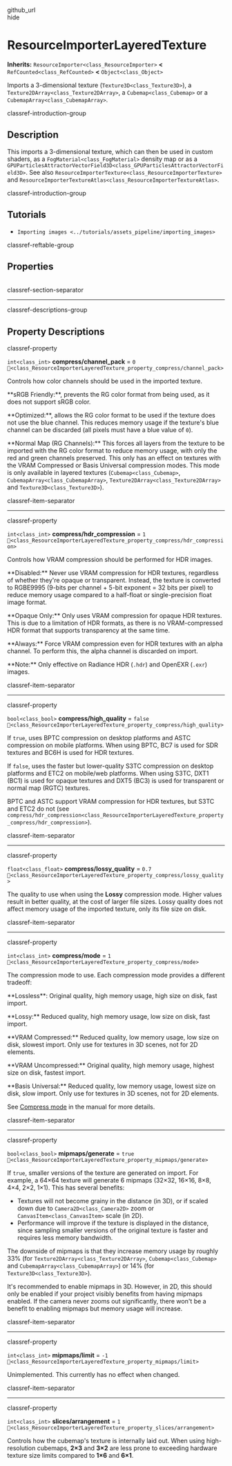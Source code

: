 github\_url  
hide

# ResourceImporterLayeredTexture

**Inherits:** `ResourceImporter<class_ResourceImporter>` **&lt;**
`RefCounted<class_RefCounted>` **&lt;** `Object<class_Object>`

Imports a 3-dimensional texture (`Texture3D<class_Texture3D>`), a
`Texture2DArray<class_Texture2DArray>`, a `Cubemap<class_Cubemap>` or a
`CubemapArray<class_CubemapArray>`.

classref-introduction-group

## Description

This imports a 3-dimensional texture, which can then be used in custom
shaders, as a `FogMaterial<class_FogMaterial>` density map or as a
`GPUParticlesAttractorVectorField3D<class_GPUParticlesAttractorVectorField3D>`.
See also `ResourceImporterTexture<class_ResourceImporterTexture>` and
`ResourceImporterTextureAtlas<class_ResourceImporterTextureAtlas>`.

classref-introduction-group

## Tutorials

-   `Importing images <../tutorials/assets_pipeline/importing_images>`

classref-reftable-group

## Properties

<table>
<tbody>
<tr>
</tr>
<tr>
</tr>
<tr>
</tr>
<tr>
</tr>
<tr>
</tr>
<tr>
</tr>
<tr>
</tr>
<tr>
</tr>
</tbody>
</table>

classref-section-separator

------------------------------------------------------------------------

classref-descriptions-group

## Property Descriptions

classref-property

`int<class_int>` **compress/channel\_pack** = `0`
`🔗<class_ResourceImporterLayeredTexture_property_compress/channel_pack>`

Controls how color channels should be used in the imported texture.

\*\*sRGB Friendly:\*\*, prevents the RG color format from being used, as
it does not support sRGB color.

\*\*Optimized:\*\*, allows the RG color format to be used if the texture
does not use the blue channel. This reduces memory usage if the
texture's blue channel can be discarded (all pixels must have a blue
value of `0`).

\*\*Normal Map (RG Channels):\*\* This forces all layers from the
texture to be imported with the RG color format to reduce memory usage,
with only the red and green channels preserved. This only has an effect
on textures with the VRAM Compressed or Basis Universal compression
modes. This mode is only available in layered textures
(`Cubemap<class_Cubemap>`, `CubemapArray<class_CubemapArray>`,
`Texture2DArray<class_Texture2DArray>` and
`Texture3D<class_Texture3D>`).

classref-item-separator

------------------------------------------------------------------------

classref-property

`int<class_int>` **compress/hdr\_compression** = `1`
`🔗<class_ResourceImporterLayeredTexture_property_compress/hdr_compression>`

Controls how VRAM compression should be performed for HDR images.

\*\*Disabled:\*\* Never use VRAM compression for HDR textures,
regardless of whether they're opaque or transparent. Instead, the
texture is converted to RGBE9995 (9-bits per channel + 5-bit exponent =
32 bits per pixel) to reduce memory usage compared to a half-float or
single-precision float image format.

\*\*Opaque Only:\*\* Only uses VRAM compression for opaque HDR textures.
This is due to a limitation of HDR formats, as there is no
VRAM-compressed HDR format that supports transparency at the same time.

\*\*Always:\*\* Force VRAM compression even for HDR textures with an
alpha channel. To perform this, the alpha channel is discarded on
import.

\*\*Note:\*\* Only effective on Radiance HDR (`.hdr`) and OpenEXR
(`.exr`) images.

classref-item-separator

------------------------------------------------------------------------

classref-property

`bool<class_bool>` **compress/high\_quality** = `false`
`🔗<class_ResourceImporterLayeredTexture_property_compress/high_quality>`

If `true`, uses BPTC compression on desktop platforms and ASTC
compression on mobile platforms. When using BPTC, BC7 is used for SDR
textures and BC6H is used for HDR textures.

If `false`, uses the faster but lower-quality S3TC compression on
desktop platforms and ETC2 on mobile/web platforms. When using S3TC,
DXT1 (BC1) is used for opaque textures and DXT5 (BC3) is used for
transparent or normal map (RGTC) textures.

BPTC and ASTC support VRAM compression for HDR textures, but S3TC and
ETC2 do not (see
`compress/hdr_compression<class_ResourceImporterLayeredTexture_property_compress/hdr_compression>`).

classref-item-separator

------------------------------------------------------------------------

classref-property

`float<class_float>` **compress/lossy\_quality** = `0.7`
`🔗<class_ResourceImporterLayeredTexture_property_compress/lossy_quality>`

The quality to use when using the **Lossy** compression mode. Higher
values result in better quality, at the cost of larger file sizes. Lossy
quality does not affect memory usage of the imported texture, only its
file size on disk.

classref-item-separator

------------------------------------------------------------------------

classref-property

`int<class_int>` **compress/mode** = `1`
`🔗<class_ResourceImporterLayeredTexture_property_compress/mode>`

The compression mode to use. Each compression mode provides a different
tradeoff:

\*\*Lossless\*\*: Original quality, high memory usage, high size on
disk, fast import.

\*\*Lossy:\*\* Reduced quality, high memory usage, low size on disk,
fast import.

\*\*VRAM Compressed:\*\* Reduced quality, low memory usage, low size on
disk, slowest import. Only use for textures in 3D scenes, not for 2D
elements.

\*\*VRAM Uncompressed:\*\* Original quality, high memory usage, highest
size on disk, fastest import.

\*\*Basis Universal:\*\* Reduced quality, low memory usage, lowest size
on disk, slow import. Only use for textures in 3D scenes, not for 2D
elements.

See [Compress
mode](../tutorials/assets_pipeline/importing_images.html#compress-mode)
in the manual for more details.

classref-item-separator

------------------------------------------------------------------------

classref-property

`bool<class_bool>` **mipmaps/generate** = `true`
`🔗<class_ResourceImporterLayeredTexture_property_mipmaps/generate>`

If `true`, smaller versions of the texture are generated on import. For
example, a 64×64 texture will generate 6 mipmaps (32×32, 16×16, 8×8,
4×4, 2×2, 1×1). This has several benefits:

-   Textures will not become grainy in the distance (in 3D), or if
    scaled down due to `Camera2D<class_Camera2D>` zoom or
    `CanvasItem<class_CanvasItem>` scale (in 2D).
-   Performance will improve if the texture is displayed in the
    distance, since sampling smaller versions of the original texture is
    faster and requires less memory bandwidth.

The downside of mipmaps is that they increase memory usage by roughly
33% (for `Texture2DArray<class_Texture2DArray>`,
`Cubemap<class_Cubemap>` and `CubemapArray<class_CubemapArray>`) or 14%
(for `Texture3D<class_Texture3D>`).

It's recommended to enable mipmaps in 3D. However, in 2D, this should
only be enabled if your project visibly benefits from having mipmaps
enabled. If the camera never zooms out significantly, there won't be a
benefit to enabling mipmaps but memory usage will increase.

classref-item-separator

------------------------------------------------------------------------

classref-property

`int<class_int>` **mipmaps/limit** = `-1`
`🔗<class_ResourceImporterLayeredTexture_property_mipmaps/limit>`

Unimplemented. This currently has no effect when changed.

classref-item-separator

------------------------------------------------------------------------

classref-property

`int<class_int>` **slices/arrangement** = `1`
`🔗<class_ResourceImporterLayeredTexture_property_slices/arrangement>`

Controls how the cubemap's texture is internally laid out. When using
high-resolution cubemaps, **2×3** and **3×2** are less prone to
exceeding hardware texture size limits compared to **1×6** and **6×1**.
